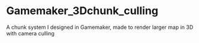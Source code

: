 # Gamemaker_3Dchunk_culling
A chunk system I designed in Gamemaker, made to render larger map in 3D with camera culling
